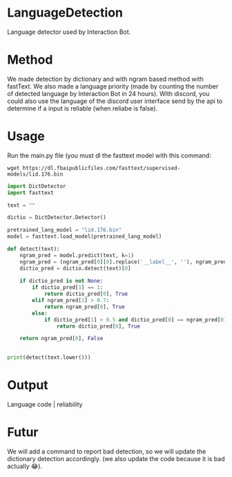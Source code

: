 # LanguageDetection

Language detector used by Interaction Bot.

# Method

We made detection by dictionary and with ngram based method with fastText.
We also made a language priority (made by counting the number of detected language by Interaction Bot in 24 hours).
With discord, you could also use the language of the discord user interface send by the api to determine if a input is reliable (when reliabe is false).

# Usage

Run the main.py file (you must dl the fasttext model with this command:   
```
wget https://dl.fbaipublicfiles.com/fasttext/supervised-models/lid.176.bin
```

```py
import DictDetector
import fasttext

text = ""

dictio = DictDetector.Detector()

pretrained_lang_model = "lid.176.bin"
model = fasttext.load_model(pretrained_lang_model)

def detect(text):
    ngram_pred = model.predict(text, k=1)
    ngram_pred = (ngram_pred[0][0].replace('__label__', ''), ngram_pred[1][0])
    dictio_pred = dictio.detect(text)[0]
    
    if dictio_pred is not None:
        if dictio_pred[1] == 1:
            return dictio_pred[0], True
        elif ngram_pred[1] > 0.7:
            return ngram_pred[0], True 
        else:
            if dictio_pred[1] > 0.5 and dictio_pred[0] == ngram_pred[0]:
                return dictio_pred[0], True

    return ngram_pred[0], False
    

print(detect(text.lower()))
```

# Output

Language code | reliability

# Futur

We will add a command to report bad detection, so we will update the dictionary detection accordingly. (we also update the code because it is bad actually 😂).
